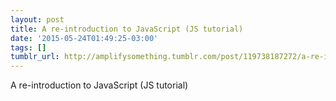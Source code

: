 ```yaml
---
layout: post
title: A re-introduction to JavaScript (JS tutorial)
date: '2015-05-24T01:49:25-03:00'
tags: []
tumblr_url: http://amplifysomething.tumblr.com/post/119738187272/a-re-introduction-to-javascript-js-tutorial
---
```

A re-introduction to JavaScript (JS tutorial)
